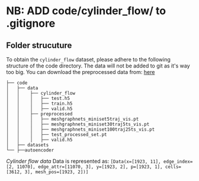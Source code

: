 
# NB: ADD code/cylinder_flow/ to .gitignore
## Folder strucuture
To obtain the `cylinder_flow` dataset, please adhere to the following structure of the code directory. 
The data will not be added to git as it's way too big. 
You can download the preprocessed data from: [here](https://drive.google.com/drive/folders/1QANENxeWRVBs2TZ8SQ5CGuHo27i95WtO)

    ├── code
    │   ├── data
    │   │    ├── cylinder_flow
    │   │    │   ├── test.h5
    │   │    │   ├── train.h5
    │   │    │   ├── valid.h5
    │   │    ├── preprocessed
    │   │    │   ├── meshgraphnets_miniset5traj_vis.pt
    │   │    │   ├── meshgraphnets_miniset30traj5ts_vis.pt
    │   │    │   ├── meshgraphnets_miniset100traj25ts_vis.pt
    │   │    │   ├── test_processed_set.pt
    │   │    │   ├── valid.h5
    │   ├── datasets
    └── ├──autoencoder

*Cylinder flow data* 
Data is represented as: 
`[Data(x=[1923, 11], edge_index=[2, 11070], edge_attr=[11070, 3], y=[1923, 2], p=[1923, 1], cells=[3612, 3], mesh_pos=[1923, 2])]`
